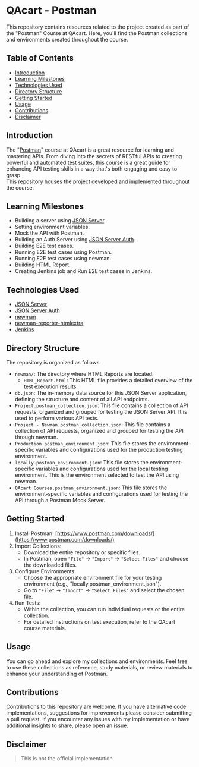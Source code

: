 # QAcart - Postman

This repository contains resources related to the project created as part of the "Postman" Course at QAcart. Here, you'll find the Postman collections and environments created throughout the course.

## Table of Contents

- [Introduction](#introduction)
- [Learning Milestones](#learning-milestones)
- [Technologies Used](technologies-used)
- [Directory Structure](#directory-structure)
- [Getting Started](#getting-started)
- [Usage](#usage)
- [Contributions](#contributions)
- [Disclaimer](#disclaimer)

## Introduction

The "[Postman](https://qacart.com/course/postman)" course at QAcart is a great resource for learning and mastering APIs. From diving into the secrets of RESTful APIs to creating powerful and automated test suites, this course is a great guide for enhancing API testing skills in a way that's both engaging and easy to grasp.\
This repository houses the project developed and implemented throughout the course.

## Learning Milestones

- Building a server using [JSON Server](https://github.com/typicode/json-server).
- Setting environment variables.
- Mock the API with Postman.
- Building an Auth Server using [JSON Server Auth](https://www.npmjs.com/package/json-server-auth).
- Building E2E test cases.
- Running E2E test cases using Postman.
- Running E2E test cases using newman.
- Building HTML Report.
- Creating Jenkins job and Run E2E test cases in Jenkins.

## Technologies Used

- [JSON Server](https://github.com/typicode/json-server)
- [JSON Server Auth](https://www.npmjs.com/package/json-server-auth)
- [newman](https://www.npmjs.com/package/newman)
- [newman-reporter-htmlextra](https://www.npmjs.com/package/newman-reporter-htmlextra)
- [Jenkins](https://www.jenkins.io/)

## Directory Structure

The repository is organized as follows:
- `newman/`: The directory where HTML Reports are located.
  - `HTML_Report.html`:  This HTML file provides a detailed overview of the test execution results.
- `db.json`: The in-memory data source for this JSON Server application, defining the structure and content of all API endpoints.
- `Project.postman_collection.json`: This file contains a collection of API requests, organized and grouped for testing the JSON Server API. It is used to perform various API tests.
- `Project - Newman.postman_collection.json`: This file contains a collection of API requests, organized and grouped for testing the API through newman.
- `Production.postman_environment.json`: This file stores the environment-specific variables and configurations used for the production testing environment.
- `locally.postman_environment.json`: This file stores the environment-specific variables and configurations used for the local testing environment. This is the environment selected to test the API using newman.
- `QAcart Courses.postman_environment.json`: This file stores the environment-specific variables and configurations used for testing the API through a Postman Mock Server.


## Getting Started

1. Install Postman: [https://www.postman.com/downloads/](https://www.postman.com/downloads/)
2. Import Collections:
    - Download the entire repository or specific files.
    - In Postman, open `"File"` -> `"Import"` -> `"Select Files"` and choose the downloaded files.
3. Configure Environments:
    - Choose the appropriate environment file for your testing environment (e.g., "locally.postman_environment.json").
    - Go to `"File"` -> `"Import"` -> `"Select Files"` and select the chosen file.
4. Run Tests:
    - Within the collection, you can run individual requests or the entire collection.
    - For detailed instructions on test execution, refer to the QAcart course materials.

## Usage

You can go ahead and explore my collections and environments. Feel free to use these collections as reference, study materials, or review materials to enhance your understanding of Postman.

## Contributions

Contributions to this repository are welcome. If you have alternative code implementations, suggestions for improvements please consider submitting a pull request. If you encounter any issues with my implementation or have additional insights to share, please open an issue.

## Disclaimer
> This is not the official implementation.
